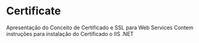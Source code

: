 # Certificate
Apresentação do Conceito de Certificado e SSL para Web Services
Contem instruções para instalação do Certificado o IIS .NET
